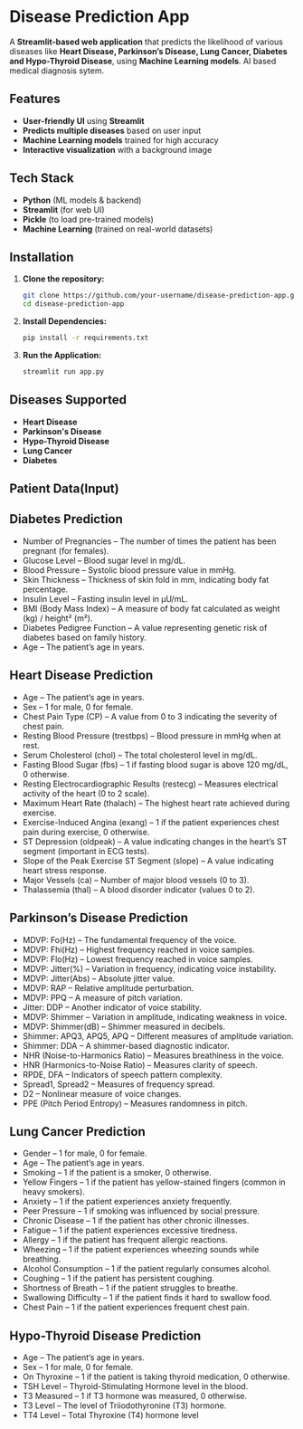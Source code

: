 
#  Disease Prediction App  

A **Streamlit-based web application** that predicts the likelihood of various diseases like **Heart Disease, Parkinson’s Disease, Lung Cancer, Diabetes and Hypo-Thyroid Disease**, using **Machine Learning models**. AI based medical diagnosis sytem. 

## Features  
- **User-friendly UI** using **Streamlit**  
- **Predicts multiple diseases** based on user input  
- **Machine Learning models** trained for high accuracy  
- **Interactive visualization** with a background image  

## Tech Stack  
- **Python** (ML models & backend)  
- **Streamlit** (for web UI)  
- **Pickle** (to load pre-trained models)  
- **Machine Learning** (trained on real-world datasets)  

## Installation  
1. **Clone the repository:**  
   ```bash
   git clone https://github.com/your-username/disease-prediction-app.git  
   cd disease-prediction-app
2. **Install Dependencies:**
   ```bash
   pip install -r requirements.txt
3. **Run the Application:**
   ```bash
   streamlit run app.py
## Diseases Supported
- **Heart Disease**
- **Parkinson's Disease**
- **Hypo-Thyroid Disease**
- **Lung Cancer**
- **Diabetes**
  
## Patient Data(Input)
## Diabetes Prediction
- Number of Pregnancies – The number of times the patient has been pregnant (for females).
- Glucose Level – Blood sugar level in mg/dL.
- Blood Pressure – Systolic blood pressure value in mmHg.
- Skin Thickness – Thickness of skin fold in mm, indicating body fat percentage.
- Insulin Level – Fasting insulin level in µU/mL.
- BMI (Body Mass Index) – A measure of body fat calculated as weight (kg) / height² (m²).
- Diabetes Pedigree Function – A value representing genetic risk of diabetes based on family history.
- Age – The patient’s age in years.
  
## Heart Disease Prediction
-  Age – The patient’s age in years.
- 	Sex – 1 for male, 0 for female.
- 	Chest Pain Type (CP) – A value from 0 to 3 indicating the severity of chest pain.
- 	Resting Blood Pressure (trestbps) – Blood pressure in mmHg when at rest.
- 	Serum Cholesterol (chol) – The total cholesterol level in mg/dL.
-  Fasting Blood Sugar (fbs) – 1 if fasting blood sugar is above 120 mg/dL, 0 otherwise.
-  Resting Electrocardiographic Results (restecg) – Measures electrical activity of the heart (0 to 2 scale).
-  Maximum Heart Rate (thalach) – The highest heart rate achieved during exercise.
-  Exercise-Induced Angina (exang) – 1 if the patient experiences chest pain during exercise, 0 otherwise.
-  ST Depression (oldpeak) – A value indicating changes in the heart’s ST segment (important in ECG tests).
-  Slope of the Peak Exercise ST Segment (slope) – A value indicating heart stress response.
-  Major Vessels (ca) – Number of major blood vessels (0 to 3).
-  Thalassemia (thal) – A blood disorder indicator (values 0 to 2).
  
  ## Parkinson’s Disease Prediction
-  MDVP: Fo(Hz) – The fundamental frequency of the voice.
-  MDVP: Fhi(Hz) – Highest frequency reached in voice samples.
-  MDVP: Flo(Hz) – Lowest frequency reached in voice samples.
-  MDVP: Jitter(%) – Variation in frequency, indicating voice instability.
-  MDVP: Jitter(Abs) – Absolute jitter value.
-  MDVP: RAP – Relative amplitude perturbation.
-  MDVP: PPQ – A measure of pitch variation.
-  Jitter: DDP – Another indicator of voice stability.
-  MDVP: Shimmer – Variation in amplitude, indicating weakness in voice.
-  MDVP: Shimmer(dB) – Shimmer measured in decibels.
-  Shimmer: APQ3, APQ5, APQ – Different measures of amplitude variation.
-  Shimmer: DDA – A shimmer-based diagnostic indicator.
-  NHR (Noise-to-Harmonics Ratio) – Measures breathiness in the voice.
-  HNR (Harmonics-to-Noise Ratio) – Measures clarity of speech.
-  RPDE, DFA – Indicators of speech pattern complexity.
-  Spread1, Spread2 – Measures of frequency spread.
-  D2 – Nonlinear measure of voice changes.
-  PPE (Pitch Period Entropy) – Measures randomness in pitch.
  
  ## Lung Cancer Prediction
-  Gender – 1 for male, 0 for female.
-  Age – The patient’s age in years.
-  Smoking – 1 if the patient is a smoker, 0 otherwise.
-  Yellow Fingers – 1 if the patient has yellow-stained fingers (common in heavy smokers).
-  Anxiety – 1 if the patient experiences anxiety frequently.
-  Peer Pressure – 1 if smoking was influenced by social pressure.
-  Chronic Disease – 1 if the patient has other chronic illnesses.
-  Fatigue – 1 if the patient experiences excessive tiredness.
-  Allergy – 1 if the patient has frequent allergic reactions.
-  Wheezing – 1 if the patient experiences wheezing sounds while breathing.
-  Alcohol Consumption – 1 if the patient regularly consumes alcohol.
-  Coughing – 1 if the patient has persistent coughing.
-  Shortness of Breath – 1 if the patient struggles to breathe.
-  Swallowing Difficulty – 1 if the patient finds it hard to swallow food.
-  Chest Pain – 1 if the patient experiences frequent chest pain.
  
  ## Hypo-Thyroid Disease Prediction
-  Age – The patient’s age in years.
-  Sex – 1 for male, 0 for female.
-  On Thyroxine – 1 if the patient is taking thyroid medication, 0 otherwise.
-  TSH Level – Thyroid-Stimulating Hormone level in the blood.
-  T3 Measured – 1 if T3 hormone was measured, 0 otherwise.
-  T3 Level – The level of Triiodothyronine (T3) hormone.
-  TT4 Level – Total Thyroxine (T4) hormone level
 
